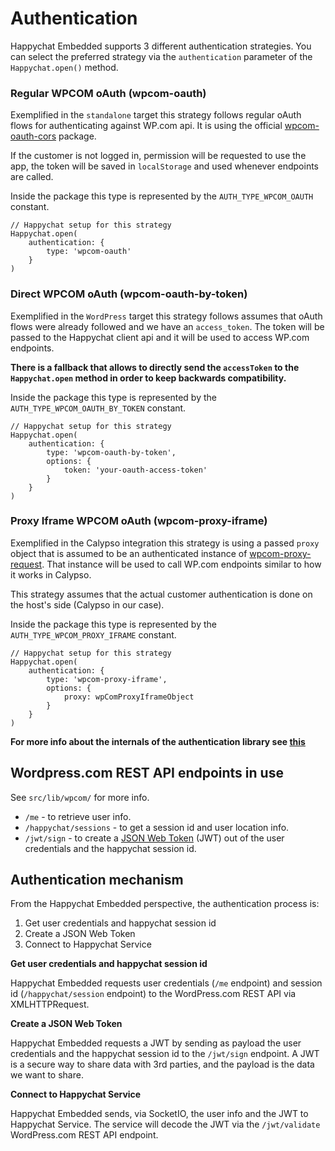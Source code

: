 # Authentication

Happychat Embedded supports 3 different authentication strategies. You can select the preferred
strategy via the `authentication` parameter of the `Happychat.open()` method.

### Regular WPCOM oAuth (wpcom-oauth)
Exemplified in the `standalone` target this strategy follows regular oAuth flows for authenticating
against WP.com api. It is using the official [wpcom-oauth-cors](https://github.com/Automattic/wpcom-oauth-cors)
package.

If the customer is not logged in, permission will be requested to use the app, the token will be 
saved in `localStorage` and used whenever endpoints are called.

Inside the package this type is represented by the `AUTH_TYPE_WPCOM_OAUTH` constant.
```
// Happychat setup for this strategy
Happychat.open(
	authentication: {
		type: 'wpcom-oauth'
	}
)
```

### Direct WPCOM oAuth (wpcom-oauth-by-token)
Exemplified in the `WordPress` target this strategy follows assumes that oAuth flows were already 
followed and we have an `access_token`. The token will be passed to the Happychat client api and
it will be used to access WP.com endpoints.

**There is a fallback that allows to directly send the `accessToken` to the `Happychat.open` method in order to keep backwards compatibility.**

Inside the package this type is represented by the `AUTH_TYPE_WPCOM_OAUTH_BY_TOKEN` constant.
```
// Happychat setup for this strategy
Happychat.open(
	authentication: {
		type: 'wpcom-oauth-by-token',
		options: {
			token: 'your-oauth-access-token'
		}
	}
)
```

### Proxy Iframe WPCOM oAuth (wpcom-proxy-iframe)
Exemplified in the Calypso integration this strategy is using a passed `proxy` object that is 
assumed to be an authenticated instance of [wpcom-proxy-request](https://github.com/Automattic/wpcom-proxy-request).
That instance will be used to call WP.com endpoints similar to how it works in Calypso.

This strategy assumes that the actual customer authentication is done on the host's side (Calypso in
our case).

Inside the package this type is represented by the `AUTH_TYPE_WPCOM_PROXY_IFRAME` constant.
```
// Happychat setup for this strategy
Happychat.open(
	authentication: {
		type: 'wpcom-proxy-iframe',
		options: {
			proxy: wpComProxyIframeObject
		}
	}
)
```

**For more info about the internals of the authentication library see [this](./src/lib/auth/README.md)**

## Wordpress.com REST API endpoints in use

See `src/lib/wpcom/` for more info.

* `/me` - to retrieve user info.
* `/happychat/sessions` - to get a session id and user location info.
* `/jwt/sign` - to create a [JSON Web Token](https://jwt.io/introduction/) (JWT) out of the user credentials and the happychat session id.

## Authentication mechanism

From the Happychat Embedded perspective, the authentication process is:

1. Get user credentials and happychat session id
2. Create a JSON Web Token
3. Connect to Happychat Service

**Get user credentials and happychat session id**

Happychat Embedded requests user credentials (`/me` endpoint) and session id (`/happychat/session` endpoint) to the WordPress.com REST API via XMLHTTPRequest.

**Create a JSON Web Token**

Happychat Embedded requests a JWT by sending as payload the user credentials and the happychat session id to the `/jwt/sign` endpoint. A JWT is a secure way to share data with 3rd parties, and the payload is the data we want to share.

**Connect to Happychat Service**

Happychat Embedded sends, via SocketIO, the user info and the JWT to Happychat Service. The service will decode the JWT via the `/jwt/validate` WordPress.com REST API endpoint.
